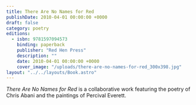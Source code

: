 ```yaml
---
title: There Are No Names for Red
publishDate: 2010-04-01 00:00:00 +0000
draft: false
category: poetry
editions:
  - isbn: 9781597094573
    binding: paperback
    publisher: "Red Hen Press"
    description: ""
    date: 2010-04-01 00:00:00 +0000
    cover_image: "/uploads/there-are-no-names-for-red_300x398.jpg"
layout: "../../layouts/Book.astro"
---
```


_There Are No Names for Red_ is a collaborative work featuring the poetry of Chris Abani and the paintings of Percival Everett.
